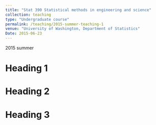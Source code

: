 ```yaml
---
title: "Stat 390 Statistical methods in engineering and science"
collection: teaching
type: "Undergraduate course"
permalink: /teaching/2015-summer-teaching-1
venue: "University of Washington, Department of Statistics"
Date: 2015-06-23
---
```

2015 summer

Heading 1
======

Heading 2
======

Heading 3
======

